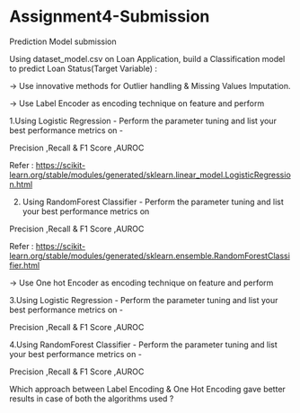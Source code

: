 # Assignment4-Submission
Prediction Model  submission

Using dataset_model.csv on Loan Application, build a Classification model to predict Loan Status(Target Variable) :

-> Use innovative methods for Outlier handling & Missing Values Imputation.

-> Use Label Encoder as encoding technique on feature and perform 

1.Using Logistic Regression - Perform the parameter tuning and list your best performance metrics on - 
 
  Precision ,Recall & F1 Score ,AUROC
 
  Refer : https://scikit-learn.org/stable/modules/generated/sklearn.linear_model.LogisticRegression.html

2. Using RandomForest Classifier - Perform the parameter tuning and list your best performance metrics on   
  
  Precision ,Recall & F1 Score ,AUROC

  Refer : https://scikit-learn.org/stable/modules/generated/sklearn.ensemble.RandomForestClassifier.html


-> Use One hot Encoder as encoding technique on feature and perform 

3.Using Logistic Regression - Perform the parameter tuning and list your best performance metrics on - 
 
  Precision ,Recall & F1 Score ,AUROC

4.Using RandomForest Classifier - Perform the parameter tuning and list your best performance metrics on -
 

  Precision ,Recall & F1 Score ,AUROC  
  
  
  Which approach between Label Encoding & One Hot Encoding gave better results in case of both the algorithms used ?
